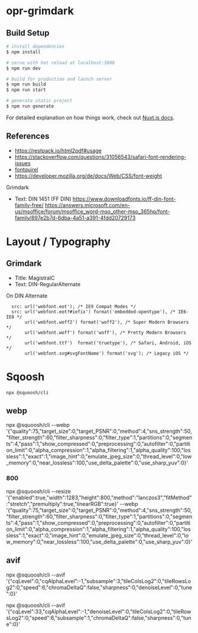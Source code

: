 # opr-grimdark

## Build Setup

```bash
# install dependencies
$ npm install

# serve with hot reload at localhost:3000
$ npm run dev

# build for production and launch server
$ npm run build
$ npm run start

# generate static project
$ npm run generate
```

For detailed explanation on how things work, check out [Nuxt.js docs](https://nuxtjs.org).

## References

* https://restpack.io/html2pdf#usage
* https://stackoverflow.com/questions/31056543/safari-font-rendering-issues
* [fontquirel](https://www.fontsquirrel.com/tools/webfont-generator)
* https://developer.mozilla.org/de/docs/Web/CSS/font-weight

Grimdark
* Text: DIN 1451 (FF DIN)
  https://www.downloadfonts.io/ff-din-font-family-free/
  https://answers.microsoft.com/en-us/msoffice/forum/msoffice_word-mso_other-mso_365hp/font-family/897e2b7d-6dba-4a51-a391-4fdd20729173

# Layout / Typography

## Grimdark

* Title: MagistralC
* Text: DIN-RegularAlternate

On DIN Alternate 

  
```
  src: url('webfont.eot'); /* IE9 Compat Modes */
  src: url('webfont.eot?#iefix') format('embedded-opentype'), /* IE6-IE8 */
       url('webfont.woff2') format('woff2'), /* Super Modern Browsers */
       url('webfont.woff') format('woff'), /* Pretty Modern Browsers */
       url('webfont.ttf')  format('truetype'), /* Safari, Android, iOS */
       url('webfont.svg#svgFontName') format('svg'); /* Legacy iOS */
```


# Sqoosh

    npx @squoosh/cli 

## webp

npx @squoosh/cli --webp '{"quality":75,"target_size":0,"target_PSNR":0,"method":4,"sns_strength":50,"filter_strength":60,"filter_sharpness":0,"filter_type":1,"partitions":0,"segments":4,"pass":1,"show_compressed":0,"preprocessing":0,"autofilter":0,"partition_limit":0,"alpha_compression":1,"alpha_filtering":1,"alpha_quality":100,"lossless":1,"exact":1,"image_hint":0,"emulate_jpeg_size":0,"thread_level":0,"low_memory":0,"near_lossless":100,"use_delta_palette":0,"use_sharp_yuv":0}'

### 800

npx @squoosh/cli --resize '{"enabled":true,"width":1283,"height":800,"method":"lanczos3","fitMethod":"stretch","premultiply":true,"linearRGB":true}' --webp '{"quality":75,"target_size":0,"target_PSNR":0,"method":4,"sns_strength":50,"filter_strength":60,"filter_sharpness":0,"filter_type":1,"partitions":0,"segments":4,"pass":1,"show_compressed":0,"preprocessing":0,"autofilter":0,"partition_limit":0,"alpha_compression":1,"alpha_filtering":1,"alpha_quality":100,"lossless":1,"exact":0,"image_hint":0,"emulate_jpeg_size":0,"thread_level":0,"low_memory":0,"near_lossless":100,"use_delta_palette":0,"use_sharp_yuv":0}'

## avif

npx @squoosh/cli --avif '{"cqLevel":0,"cqAlphaLevel":-1,"subsample":3,"tileColsLog2":0,"tileRowsLog2":0,"speed":6,"chromaDeltaQ":false,"sharpness":0,"denoiseLevel":0,"tune":0}'

npx @squoosh/cli --avif '{"cqLevel":33,"cqAlphaLevel":-1,"denoiseLevel":0,"tileColsLog2":0,"tileRowsLog2":0,"speed":6,"subsample":1,"chromaDeltaQ":false,"sharpness":0,"tune":0}'
